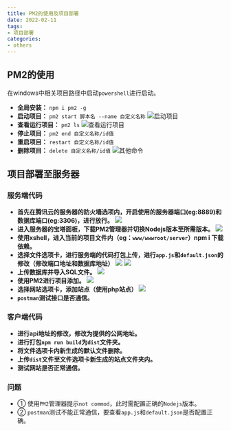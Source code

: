 ```yaml
---
title: PM2的使用及项目部署
date: 2022-02-11
tags:
- 项目部署
categories:
- others
---
```


## PM2的使用
在windows中相关项目路径中启动`powershell`进行启动。
* **全局安装：** `npm i pm2 -g`
* **启动项目：** `pm2 start 脚本名 --name 自定义名称`
![启动项目](/blog/img_other/PM2_1.png)
* **查看运行项目：** `pm2 ls`
![查看运行项目](/blog/img_other/PM2_2.png)
* **停止项目：** `pm2 end 自定义名称/id值`
* **重启项目：** `restart 自定义名称/id值`
* **删除项目：** `delete 自定义名称/id值`
![其他命令](/blog/img_other/PM2_3.png)

## 项目部署至服务器
### 服务端代码
* **首先在腾讯云的服务器的防火墙选项内，开启使用的服务器端口(eg:8889)和数据库端口(eg:3306)，进行放行。**
![](/blog/img_other/fwq1.png)
* **进入服务器的宝塔面板，下载PM2管理器并切换Nodejs版本至所需版本。**
![](/blog/img_other/fwq2.png)
* **使用xshell，进入当前的项目文件内（eg：`www/wwwroot/server`）npm i 下载依赖。**
* **选择文件选项卡，进行服务端的代码打包上传，进行`app.js`和`default.json`的修改（修改端口地址和数据库地址）**
![](/blog/img_other/fwq3.png)
![](/blog/img_other/fwq4.png)
* **上传数据库并导入SQL文件。**
![](/blog/img_other/fwq5.png)
* **使用PM2进行项目添加。**
![](/blog/img_other/fwq6.png)
* **选择网站选项卡，添加站点（使用php站点）**
![](/blog/img_other/fwq7.png)
* **`postman`测试接口是否通信。**

### 客户端代码
* **进行api地址的修改，修改为提供的公网地址。**
* **进行打包`npm run build`为`dist`文件夹。**
* **将文件选项卡内新生成的默认文件删除。**
* **上传`dist`文件至文件选项卡新生成的站点文件夹内。**
* **测试网站是否正常通信。**

### 问题
* ① 使用`PM2`管理器提示`not commod`，此时需配置正确的`Nodejs`版本。
* ② `postman`测试不能正常通信，要查看`app.js`和`default.json`是否配置正确。